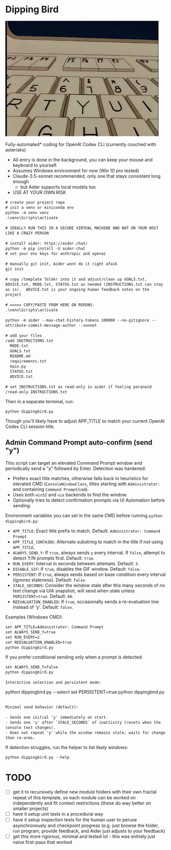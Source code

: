 # Dipping Bird

![Dipping Bird](dippingbird.gif)

Fully-automated* coding for OpenAI Codex CLI (currently couched with asterisks)

- All entry is done in the background, you can keep your mouse and keyboard to yourself.
- Assumes Windows environment for now (Win 10 pro tested)
- Claude-3.5-sonnet recommended, only one that stays consistent long enough
  - but Aider supports local models too
- USE AT YOUR OWN RISK

```
# create your project repo
# init a venv or miniconda env
python -m venv venv
.\venv\Scripts\activate

# IDEALLY RUN THIS IN A SECURE VIRTUAL MACHINE AND NOT ON YOUR HOST LIKE A CRAZY PERSON

# install aider: https://aider.chat/
python -m pip install -U aider-chat
# set your env keys for anthropic and openai

# manually git init, Aider wont do it right afaik
git init

# copy /template folder into it and adjust/clean up GOALS.txt, ADVICE.txt, MODE.txt, STATUS.txt as needed (INSTRUCTIONS.txt can stay as is).  ADVICE.txt is your ongoing human feedback notes on the project

# ===== COPY/PASTE FROM HERE ON RERUNS:
.\venv\Scripts\activate

python -m aider --max-chat-history-tokens 100000 --no-gitignore --attribute-commit-message-author --sonnet

# add your files
/add INSTRUCTIONS.txt
  MODE.txt
  GOALS.txt
  README.md
  requirements.txt
  main.py
  STATUS.txt
  ADVICE.txt

# set INSTRUCTIONS.txt as read-only in aider if feeling paranoid
/read-only INSTRUCTIONS.txt
```

Then in a separate terminal, run:

```
python dippingbird.py
```
Though you'll likely have to adjust APP_TITLE to match your current OpenAI Codex CLI session title.


## Admin Command Prompt auto-confirm (send "y")

This script can target an elevated Command Prompt window and periodically send a "y" followed by Enter. Detection was hardened:

- Prefers exact title matches, otherwise falls back to heuristics for elevated CMD (`ConsoleWindowClass`, titles starting with `Administrator:` and containing `Command Prompt`/`cmd`).
- Uses both `win32` and `uia` backends to find the window.
- Optionally tries to detect confirmation prompts via UI Automation before sending.

Environment variables you can set in the same CMD before running `python dippingbird.py`:

- `APP_TITLE`: Exact title prefix to match. Default: `Administrator: Command Prompt`.
- `APP_TITLE_CONTAINS`: Alternate substring to match in the title if not using `APP_TITLE`.
- `ALWAYS_SEND_Y`: If `true`, always sends `y` every interval. If `false`, attempt to detect Y/N prompts first. Default: `true`.
- `RUN_EVERY`: Interval in seconds between attempts. Default: `3`.
- `DISABLE_GIF`: If `true`, disables the GIF window. Default: `false`.
- `PERSISTENT`: If `true`, always sends based on base condition every interval (ignores staleness). Default: `false`.
- `STALE_SECONDS`: Consider the window stale after this many seconds of no text change via UIA snapshot; will send when stale unless `PERSISTENT=true`. Default: `60`.
- `REEVALUATION_ENABLED`: If `true`, occasionally sends a re-evaluation line instead of 'y'. Default: `false`.

Examples (Windows CMD):

```
set APP_TITLE=Administrator: Command Prompt
set ALWAYS_SEND_Y=true
set RUN_EVERY=2
set REEVALUATION_ENABLED=true
python dippingbird.py
```

If you prefer conditional sending only when a prompt is detected:

```
set ALWAYS_SEND_Y=false
python dippingbird.py

Interactive selection and persistent mode:

```
python dippingbird.py --select
set PERSISTENT=true
python dippingbird.py
```

Minimal send behavior (default):

- Sends one initial 'y' immediately on start.
- Sends one 'y' after `STALE_SECONDS` of inactivity (resets when the console text changes).
- Does not repeat 'y' while the window remains stale; waits for change then re-arms.
```

If detection struggles, run the helper to list likely windows:

```
python dippingbird.py --help
```


# TODO

- [ ] get it to recursively define new module folders with their own fractal repeat of this template, so each module can be worked on independently and fit context restrictions (these do way better on smaller projects)
- [ ] have it setup unit tests in a procedural way
- [ ] have it setup inspection tests for the human user to peruse asynchronously and checkpoint progress (e.g. just browse the folder, run program, provide feedback, and Aider just adjusts to your feedback)
- [ ] get this more rigorous, minimal and tested lol - this was entirely just naive first-pass that worked